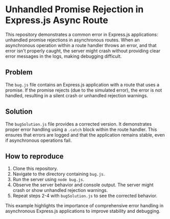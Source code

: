 # Unhandled Promise Rejection in Express.js Async Route

This repository demonstrates a common error in Express.js applications: unhandled promise rejections in asynchronous routes.  When an asynchronous operation within a route handler throws an error, and that error isn't properly caught, the server might crash without providing clear error messages in the logs, making debugging difficult.

## Problem

The `bug.js` file contains an Express.js application with a route that uses a promise.  If the promise rejects (due to the simulated error), the error is not handled, resulting in a silent crash or unhandled rejection warnings.

## Solution

The `bugSolution.js` file provides a corrected version.  It demonstrates proper error handling using a `.catch` block within the route handler. This ensures that errors are logged and that the application remains stable, even if asynchronous operations fail.

## How to reproduce

1. Clone this repository.
2. Navigate to the directory containing `bug.js`.
3. Run the server using `node bug.js`.
4. Observe the server behavior and console output.  The server might crash or show unhandled rejection warnings.
5. Repeat steps 2-4 with `bugSolution.js` to see the corrected behavior.

This example highlights the importance of comprehensive error handling in asynchronous Express.js applications to improve stability and debugging.
